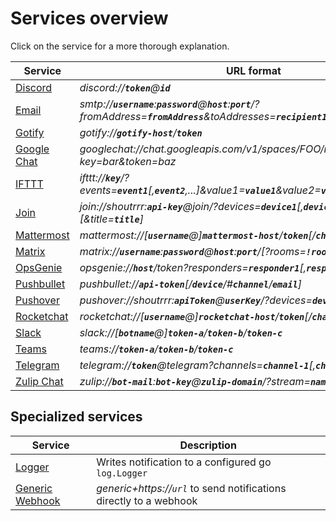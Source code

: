 # Services overview

Click on the service for a more thorough explanation. <!-- @formatter:off -->

| Service                           | URL format                                                                                                                                      |
| --------------------------------- | ----------------------------------------------------------------------------------------------------------------------------------------------- |
| [Discord](./discord.md)           | *discord://__`token`__@__`id`__*                                                                                                                |
| [Email](./email.md)               | *smtp://__`username`__:__`password`__@__`host`__:__`port`__/?fromAddress=__`fromAddress`__&toAddresses=__`recipient1`__[,__`recipient2`__,...]* |
| [Gotify](./gotify.md)             | *gotify://__`gotify-host`__/__`token`__*                                                                                                        |
| [Google Chat](./googlechat.md)    | *googlechat://chat.googleapis.com/v1/spaces/FOO/messages?key=bar&token=baz*                                                                     |
| [IFTTT](./ifttt.md)               | *ifttt://__`key`__/?events=__`event1`__[,__`event2`__,...]&value1=__`value1`__&value2=__`value2`__&value3=__`value3`__*                         |
| [Join](./join.md)                 | *join://shoutrrr:__`api-key`__@join/?devices=__`device1`__[,__`device2`__, ...][&icon=__`icon`__][&title=__`title`__]*                          |
| [Mattermost](./mattermost.md)     | *mattermost://[__`username`__@]__`mattermost-host`__/__`token`__[/__`channel`__]*                                                               |
| [Matrix](./matrix.md)             | *matrix://__`username`__:__`password`__@__`host`__:__`port`__/[?rooms=__`!roomID1`__[,__`roomAlias2`__]]*                                       |
| [OpsGenie](./opsgenie.md)         | *opsgenie://__`host`__/token?responders=__`responder1`__[,__`responder2`__]*                                                                    |
| [Pushbullet](./pushbullet.md)     | *pushbullet://__`api-token`__[/__`device`__/#__`channel`__/__`email`__]*                                                                        |
| [Pushover](./pushover.md)         | *pushover://shoutrrr:__`apiToken`__@__`userKey`__/?devices=__`device1`__[,__`device2`__, ...]*                                                  |
| [Rocketchat](./rocketchat.md)     | *rocketchat://[__`username`__@]__`rocketchat-host`__/__`token`__[/__`channel`&#124;`@recipient`__]*                                             |
| [Slack](./slack.md)               | *slack://[__`botname`__@]__`token-a`__/__`token-b`__/__`token-c`__*                                                                             |
| [Teams](./teams.md)               | *teams://__`token-a`__/__`token-b`__/__`token-c`__*                                                                                             |
| [Telegram](./telegram.md)         | *telegram://__`token`__@telegram?channels=__`channel-1`__[,__`channel-2`__,...]*                                                                |
| [Zulip Chat](./zulip.md)          | *zulip://__`bot-mail`__:__`bot-key`__@__`zulip-domain`__/?stream=__`name-or-id`__&topic=__`name`__*                                             |

## Specialized services

| Service                           | Description                                                                                                                                     |
| --------------------------------- | ----------------------------------------------------------------------------------------------------------------------------------------------- |
| [Logger](./logger.md)             | Writes notification to a configured go `log.Logger`                                                                                             |
| [Generic Webhook](./generic.md)   | *generic+https://`url`* to send notifications directly to a webhook                                                                                                   |

